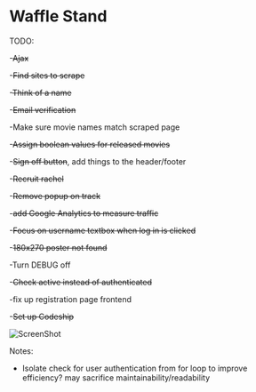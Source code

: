 Waffle Stand
==============
TODO:

-~~Ajax~~

-~~Find sites to scrape~~

-~~Think of a name~~

-~~Email verification~~

-Make sure movie names match scraped page

-~~Assign boolean values for released movies~~

-~~Sign off button~~, add things to the header/footer

-~~Recruit rachel~~

-~~Remove popup on track~~

-~~add Google Analytics to measure traffic~~

-~~Focus on username textbox when log in is clicked~~

-~~180x270 poster not found~~

-Turn DEBUG off

-~~Check active instead of authenticated~~

-fix up registration page frontend

-~~Set up Codeship~~

![ScreenShot](https://www.codeship.io/projects/55164c60-73fc-0131-cfa6-0ac1c27b3fd0/status)

Notes:

- Isolate check for user authentication from for loop to improve efficiency? may sacrifice maintainability/readability
